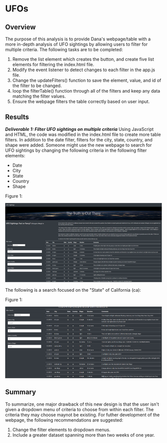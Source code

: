 # UFOs

## Overview

The purpose of this analysis is to provide Dana's webpage/table with a more in-depth analysis of UFO sightings by allowing users to filter for multiple criteria. The following tasks are to be completed: 

1. Remove the list element which creates the button, and create five list elements for filtering the index.html file.
2. Modify the event listener to detect changes to each filter in the app.js file.
3. Change the updateFilters() function to save the element, value, and id of the filter to be changed.
4. loop the filterTable() function through all of the filters and keep any data matching the filter values.
5. Ensure the webpage filters the table correctly based on user input.

## Results

***Deliverable 1: Filter UFO sightings on multiple criteria***
Using JavaScript and HTML, the code was modified in the index.html file to create more table filters. In addition to the date filter, filters for the city, state, country, and shape were added. Someone might use the new webpage to search for UFO sightings by changing the following criteria in the following filter elements:
- Date
- City
- State
- Country
- Shape

Figure 1:

![Webpage](https://raw.githubusercontent.com/krismbah/UFOs/main/deliverable1.png)

The following is a search focused on the "State" of California (ca):

Figure 1:

![California](https://raw.githubusercontent.com/krismbah/UFOs/main/deliverable2.png)


## Summary

To summarize, one major drawback of this new design is that the user isn't given a dropdown menu of criteria to choose from within each filter. The criteria they may choose maynot be existing. For futher development of the webpage, the following recommendations are suggested:

1. Change the filter elements to dropdown menus.
2. Include a greater dataset spanning more than two weeks of one year.
